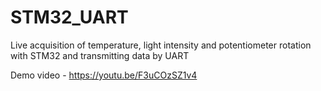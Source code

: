 # STM32_UART
Live acquisition of temperature, light intensity and potentiometer rotation with STM32 and transmitting data by UART

Demo video - https://youtu.be/F3uCOzSZ1v4
